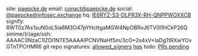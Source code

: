 site:   [paepcke.de](https://paepcke.de)
email:  conact@paepcke.de
social: [@paepcke@infosec.exchange](https://infosec.exchange/@paepcke)
hq: [IE6RYZ-S3-DLPR3X-RH-QNPPWOXXCB](https://paepcke.de/IE6RYZ-S3-DLPR3X-RH-QNPPWOXXCB)
signify: RWT0z7As1suN0oL5ia6M3O47pYHcttgaMGW4NpOBRvJ6TV0l1HCkP26Q
smime/(r)age/ssh: AAAAC3NzaC1lZDI1NTE5AAAAIPCNVNaHf5m/3cO+2s4xV+IaDgTtRXwYOvGTnTPCHMR6
git repo signatures: [allowed_signers](https://paepcke.de/allowed_signers) [hqs](https://paepcke.de/allowed_signers.hqs)
todo: [PRs pending](https://github.com/search?q=is%3Aopen+is%3Apr+author%3Apaepckehh+archived%3Afalse)
